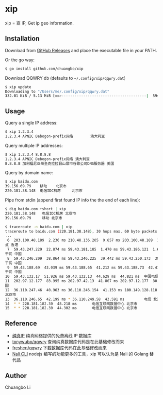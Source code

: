 # xip

xip = 查 IP, Get ip geo information.

## Installation

Download from [GitHub Releases](https://github.com/chuangbo/xip/releases) and place the executable file in your PATH.

Or the go way:

```sh
$ go install github.com/chuangbo/xip
```

Download QQWRY db (defaults to `~/.config/xip/qqwry.dat`)

```sh
$ xip update
Downloading to "/Users/me/.config/xip/qqwry.dat"
332.01 KiB / 5.13 MiB [==>---------------------------------------|  59s ] 83.00 KiB/s
```

## Usage

Query a single IP address:

```sh
$ xip 1.2.3.4
1.2.3.4 APNIC Debogon-prefix网络        澳大利亚
```

Query multiple IP addresses:
```sh
$ xip 1.2.3.4 8.8.8.8
1.2.3.4 APNIC Debogon-prefix网络 澳大利亚
8.8.8.8 加利福尼亚州圣克拉拉县山景市谷歌公司DNS服务器 美国
```

Query by domain name:
```sh
$ xip baidu.com
39.156.69.79    移动    北京市
220.181.38.148  电信IDC机房     北京市
```

Pipe from stdin (append first found IP info the the end of each line):

```sh
$ dig baidu.com +short | xip
220.181.38.148   电信IDC机房 北京市
39.156.69.79     移动 北京市

$ traceroute -n baidu.com | xip
traceroute to baidu.com (220.181.38.148), 30 hops max, 60 byte packets  电信IDC机房 北京市
...
 6  203.100.48.189  2.236 ms 210.48.136.205  0.857 ms 203.100.48.189  1.964 ms  中国电信CN2节
点 香港
 7  59.43.247.229  22.874 ms 59.43.181.185  1.470 ms 59.43.186.121  1.670 ms    中国电信CN2骨
干网 中国
 8  59.43.246.209  38.864 ms 59.43.246.225  39.442 ms 59.43.250.173  39.976 ms  中国电信CN2骨
干网 中国
 9  59.43.188.69  43.039 ms 59.43.188.65  41.212 ms 59.43.188.73  42.410 ms     中国电信CN2骨
干网 中国
10  59.43.132.17  51.926 ms 59.43.132.13  44.629 ms  44.821 ms  中国电信CN2骨干网 中国
11  202.97.12.177  83.995 ms 202.97.42.13  41.807 ms 202.97.12.177  80.883 ms   电信骨干网 中
国
12  36.110.247.46  40.963 ms 36.110.246.154  41.153 ms 180.149.128.118  41.589 ms       电信
北京市
13  36.110.246.65  42.199 ms * 36.110.249.58  43.591 ms         电信 北京市
14  * * 220.181.182.30  48.218 ms       电信互联网数据中心 北京市
15  * * 220.181.182.30  44.302 ms       电信互联网数据中心 北京市

```

## Reference

* [纯真IP](http://www.cz88.net/ip/) 纯真网络提供的免费离线 IP 数据库
* [tonywubo/qqwry](https://github.com/tonywubo/qqwry) 查询纯真数据库代码是在此基础修改而来
* [freshcn/qqwry](https://github.com/freshcn/qqwry/blob/master/download.go) 下载数据库代码在此基础修改而来
* [Nali CLI](https://github.com/SukkaW/nali-cli) nodejs 编写的功能更多的工具，xip 可以认为是 Nali 的 Golang 替代品

## Author

Chuangbo Li
